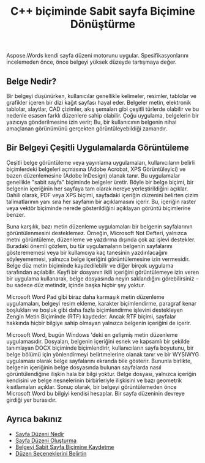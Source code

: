 ﻿---
title: C++ biçiminde Sabit sayfa Biçimine Dönüştürme
second_title: Aspose.Words için C++
articleTitle: Sabit Sayfa Biçimine Dönüştürme
linktitle: Sabit Sayfa Biçimine Dönüştürme
description: "Belgeleri şuraya kaydet PDF, XPS, HTML, XAML, PostScript, ve PCL biçimleri."
type: docs
weight: 10
url: /tr/cpp/converting-to-fixed-page-format/
---

Aspose.Words kendi sayfa düzeni motorunu uygular. Spesifikasyonlarını incelemeden önce, önce belgeyi yüksek düzeyde tartışmaya değer.

## Belge Nedir?

Bir belgeyi düşünürken, kullanıcılar genellikle kelimeler, resimler, tablolar ve grafikler içeren bir dizi kağıt sayfası hayal eder. Belgeler metin, elektronik tablolar, slaytlar, CAD çizimler, akış şemaları gibi çeşitli türlerde olabilir ve bu nedenle esasen farklı düzenlere sahip olabilir. Çoğu uygulama, belgelerin bir yazıcıya gönderilmesine izin verir; Bu, bir kullanıcının belgenin nihai amaçlanan görünümünü gerçekten görüntüleyebildiği zamandır.

## Bir Belgeyi Çeşitli Uygulamalarda Görüntüleme

Çeşitli belge görüntüleme veya yayınlama uygulamaları, kullanıcıların belirli biçimlerdeki belgeleri açmasına (Adobe Acrobat, XPS Görüntüleyici) ve bazen düzenlemesine (Adobe InDesign) olanak tanır. Bu uygulamalar genellikle "sabit sayfa" biçiminde belgeler üretir. Böyle bir belge biçimi, bir belgenin içeriğinin her sayfaya tam olarak nereye yerleştirildiğini açıklar. Dahili olarak, PDF veya XPS biçimi, sayfadaki içeriğin düzenini belirten çizim talimatlarının yanı sıra her sayfanın bir açıklamasını içerir. Bu, içeriğin raster veya vektör biçiminde nerede gösterildiğini açıklayan görüntü biçimlerine benzer.

Buna karşılık, bazı metin düzenleme uygulamaları bir belgenin sayfalarının görüntülenmesini desteklemez. Örneğin, Microsoft Not Defteri, yalnızca metni görüntüleme, düzenleme ve yazdırma dışında çok az işlevi destekler. Buradaki önemli gözlem, bu tür uygulamaların belgenin sayfalarını gösterememesi veya bir kullanıcıya kaç tanesinin yazdırılacağını söyleyememesi, yalnızca belge içeriğini görüntülemesine izin vermesidir. Belge düz metin biçiminde kaydedilebilir ve diğer birçok uygulama tarafından açılabilir. Keyfi bir dosyanın ikili içeriğini görüntülemeye izin veren bir uygulama kullanarak, belge dosyasında neyin saklandığını görebilirsiniz – bu sadece düz metindir, içinde başka hiçbir şey yoktur.

Microsoft Word Pad gibi biraz daha karmaşık metin düzenleme uygulamaları, belgeyi resim ekleme, karakter biçimlendirme, paragraf kenar boşlukları ve boşluk gibi daha fazla biçimlendirme işlevini destekleyen Zengin Metin Biçiminde (RTF) kaydeder. Ancak RTF biçimi, sayfalar hakkında hiçbir bilgiye sahip olmayan yalnızca belgenin içeriğini de içerir.

Microsoft Word, bugün Windows 'deki en gelişmiş metin düzenleme uygulamasıdır. Dosyaları, belgenin içeriğini esnek ve kapsamlı bir şekilde tanımlayan DOCX biçiminde biçimlendirir, kullanıcıların sayfa boyutunu, bir belge bölümü için yönlendirmeyi belirtmelerine olanak tanır ve bir WYSIWYG uygulaması olarak belge sayfalarını ekranda bile gösterir. Bununla birlikte, belgenin içeriğinin belge dosyasında bulunan sayfalarda nasıl görüntülendiğine ilişkin hala bir bilgi yoktur. Belge dosyası, yalnızca içeriğin kendisini ve belge nesnelerinin birbirleriyle ilişkisini ve bazı geometrik kısıtlamaları açıklar. Sonuç olarak, bir belgeyi görüntülemeden önce Microsoft Word bu bilgiyi kendisi hesaplar. Bir sayfa düzeninin devreye girdiği yer burasıdır.

## Ayrıca bakınız

* [Sayfa Düzeni Nedir](/words/cpp/what-is-a-page-layout/)
* [Sayfa Düzeni Oluşturma](/words/cpp/creating-a-page-layout/)
* [Belgeyi Sabit Sayfa Biçimine Kaydetme](/words/cpp/saving-a-document-to-fixed-page-format/)
* [Düzen Seçeneklerini Belirtin](/words/cpp/specify-layout-options/)
